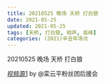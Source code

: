 ```yaml
---
title: 20210525 晚场 天桥 打白狼
date: 2021-05-25
updated: 2021-05-25
tags: [天桥, 打白狼, 相声, 高峰] 
categories: (2021)辛丑年场次 
---
```

20210525 晚场 天桥 打白狼

[视频源1](https://m.weibo.cn/6574451359/4640873919550652 ) by @栾云平粉丝团后援会

